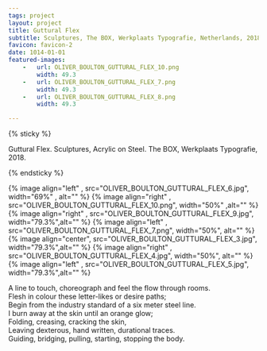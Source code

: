 ```yaml
---
tags: project
layout: project
title: Guttural Flex
subtitle: Sculptures, The BOX, Werkplaats Typografie, Netherlands, 2018.
favicon: favicon-2
date: 1014-01-01
featured-images:
    -   url: OLIVER_BOULTON_GUTTURAL_FLEX_10.png
        width: 49.3
    -   url: OLIVER_BOULTON_GUTTURAL_FLEX_7.png
        width: 49.3
    -   url: OLIVER_BOULTON_GUTTURAL_FLEX_8.png
        width: 49.3

---
```



{% sticky %}

Guttural Flex. Sculptures, Acrylic on Steel. The BOX, Werkplaats Typografie, 2018.

{% endsticky %}

{% image align="left"  , src="OLIVER_BOULTON_GUTTURAL_FLEX_6.jpg", width="69%" , alt="" %}
{% image align="right" , src="OLIVER_BOULTON_GUTTURAL_FLEX_10.png", width="50%" ,alt="" %}
{% image align="right" , src="OLIVER_BOULTON_GUTTURAL_FLEX_9.jpg", width="79.3%",alt="" %}
{% image align="left"  , src="OLIVER_BOULTON_GUTTURAL_FLEX_7.png", width="50%",  alt="" %}
{% image align="center", src="OLIVER_BOULTON_GUTTURAL_FLEX_3.jpg", width="79.3%",alt="" %}
{% image align="right" , src="OLIVER_BOULTON_GUTTURAL_FLEX_4.jpg", width="50%",  alt="" %}
{% image align="left"  , src="OLIVER_BOULTON_GUTTURAL_FLEX_5.jpg", width="79.3%",alt="" %}

A line to touch, choreograph and feel the flow through rooms.<br/>
Flesh in colour these letter-likes or desire paths;<br/>
Begin from the industry standard of a six meter steel line.<br/>
I burn away at the skin until an orange glow;<br/>
Folding, creasing, cracking the skin,<br/>
Leaving dexterous, hand written, durational traces.<br/>
Guiding, bridging, pulling, starting, stopping the body.
